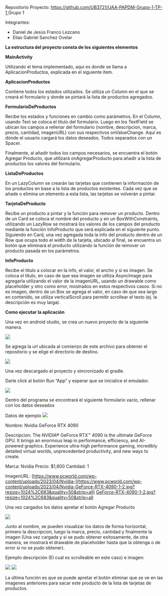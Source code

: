 ﻿Repositorio Proyecto: [https://github.com/UB3721/UAA-PAPDM-Grupo-1-TP-1 ](https://github.com/UB3721/UAA-PAPDM-Grupo-1-TP-1)Grupo 1

Integrantes: 

- Daniel de Jesús Franco Lezcano
- Elías Gabriel Sanchez Ovelar

**La estructura del proyecto consta de los siguientes elementos**

**MainActivity**

Utilizando el tema implementado, aqui es donde se llama a AplicacionProductos, explicada en el siguiente ítem.

**AplicacionProductos**

Contiene todos los estados utilizados. Se utiliza un Column en el que se creará el formulario y donde se pintará la lista de productos agregados. 

**FormularioDeProductos**

Recibe los estados y funciones en cambio como parámetros. En el Column, usando Text se coloca el título del formulario. Luego en los TextField se ubican los campos a rellenar del formulario (nombre, descripcion, marca, precio, cantidad, imagenURL) con sus respectivos onValueChange. Aquí es dónde el usuario cargará los datos deseados. Todos separados con un Spacer. 

Finalmente, al añadir todos los campos necesarios, se encuentra el botón Agregar Producto, que utilizará onAgregarProducto para añadir a la lista de productos los valores del formulario. 

**ListaDeProductos**

En un LazyColumn se crearán las tarjetas que contienen la información de los productos en base a la lista de productos existentes. Cada vez que se añade o elimina un elemento a esta lista, las tarjetas se volverán a pintar. 

**TarjetaDeProducto**

Recibe un producto a pintar y la función para remover un producto. Dentro de un Card se coloca el nombre del producto y en un BoxWithConstraints, utilizando un LazyRow se mostrará los valores de los campos del producto mediante la función InfoProducto que será explicada en el siguiente punto. Siguiendo en Card, una vez agregada toda la info del producto dentro de un Row que ocupa todo el width de la tarjeta, ubicado al final, se encuentra un botón que eliminará el producto utilizando la función de remover un producto pasada en los parámetros. 

**InfoProducto**

Recibe el titulo a colocar en la info, el valor, el ancho y si es imagen. Se coloca el título, en caso de que sea imagen se utiliza AsyncImage para agregarla utilizando el valor de la imagenURL, usando un drawable como placeholder y otro como error, mostrados en estos respectivos casos. Si no es imagen, dentro de un Box se agrega el valor, en caso de que sea largo en contenido, se utiliza verticalScroll para permitir scrollear el texto (ej. la descripción es muy larga). 

**Como ejecutar la aplicación**

Una vez en android studio, se crea un nuevo proyecto de la siguiente manera. 

![](Aspose.Words.8e768573-9fc8-4963-b08f-51708f5954c3.001.png)

Se agrega la url ubicada al comienzo de este archivo para obtener el repositorio y se elige el directorio de destino.

![](Aspose.Words.8e768573-9fc8-4963-b08f-51708f5954c3.002.png)

Una vez descargado el proyecto y sincronizado el gradle.

Darle click al botón Run “App” y esperar que se inicialice el emulador. 

![](Aspose.Words.8e768573-9fc8-4963-b08f-51708f5954c3.003.png)

Dentro del programa se encontrará el siguiente formulario vacío, rellenar con los datos deseados

Datos de ejemplo ![](Aspose.Words.8e768573-9fc8-4963-b08f-51708f5954c3.004.png)

Nombre: Nvidia GeForce RTX 4090 

Descripcion: The NVIDIA® GeForce RTX™ 4090 is the ultimate GeForce  GPU. It brings an enormous leap in performance, efficiency, and AI-powered  graphics. Experience ultra-high performance gaming, incredibly detailed  virtual worlds, unprecedented productivity, and new ways to create.  

Marca: Nvidia Precio: $1,600 Cantidad: 1 

ImagenURL: [https://www.pcworld.com/wp-content/uploads/2023/04/Nvidia-](https://www.pcworld.com/wp-content/uploads/2023/04/Nvidia-GeForce-RTX-4090-1-2.jpg?resize=1024%2C683&quality=50&strip=all) [GeForce-RTX-4090-1-2.jpg?resize=1024%2C683&quality=50&strip=all](https://www.pcworld.com/wp-content/uploads/2023/04/Nvidia-GeForce-RTX-4090-1-2.jpg?resize=1024%2C683&quality=50&strip=all) 

Una vez cargados los datos apretar el botón Agregar Producto

![](Aspose.Words.8e768573-9fc8-4963-b08f-51708f5954c3.005.png)

Junto al nombre, se pueden visualizar los datos de forma horizontal, primero la descripcion, luego la marca, precio, cantidad y finalmente la imagen (Una vez cargada y si se pudo obtener exitosamente, de otra manera, se mostrará el drawable de placeholder hasta que la obtenga o de error si no se pudo obtener). 

Ejemplo descripción (El cual es scrolleable en este caso) e imagen: 

![](Aspose.Words.8e768573-9fc8-4963-b08f-51708f5954c3.006.png) ![](Aspose.Words.8e768573-9fc8-4963-b08f-51708f5954c3.007.png)

La última función es que se puede apretar el botón eliminar que se ve en las imagenes anteriores para sacar este producto de la lista de tarjetas de productos. 
